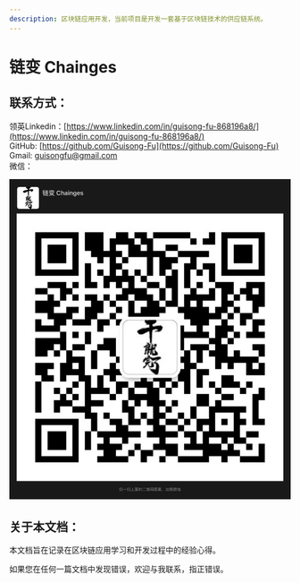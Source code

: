 ```yaml
---
description: 区块链应用开发，当前项目是开发一套基于区块链技术的供应链系统。
---
```


# 链变 Chainges

## 联系方式：

领英Linkedin：[https://www.linkedin.com/in/guisong-fu-868196a8/](https://www.linkedin.com/in/guisong-fu-868196a8/)  
GitHub:  [https://github.com/Guisong-Fu](https://github.com/Guisong-Fu)  
Gmail: guisongfu@gmail.com  
微信：

 ![](.gitbook/assets/image.png) 

## 关于本文档：

本文档旨在记录在区块链应用学习和开发过程中的经验心得。

如果您在任何一篇文档中发现错误，欢迎与我联系，指正错误。

